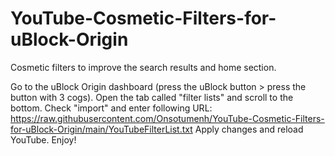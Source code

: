 # YouTube-Cosmetic-Filters-for-uBlock-Origin
Cosmetic filters to improve the search results and home section.

Go to the uBlock Origin dashboard (press the uBlock button > press the button with 3 cogs). Open the tab called "filter lists" and scroll to the bottom. Check "import" and enter following URL: https://raw.githubusercontent.com/Onsotumenh/YouTube-Cosmetic-Filters-for-uBlock-Origin/main/YouTubeFilterList.txt
Apply changes and reload YouTube. Enjoy!
